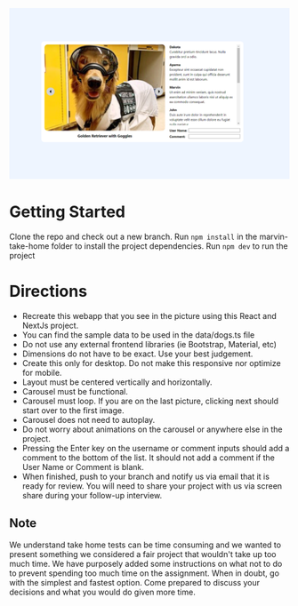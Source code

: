 ![Assignment](assignment.png)

# Getting Started

Clone the repo and check out a new branch.
Run `npm install` in the marvin-take-home folder to install the project dependencies.
Run `npm dev` to run the project

# Directions
- Recreate this webapp that you see in the picture using this React and NextJs project.
- You can find the sample data to be used in the data/dogs.ts file
- Do not use any external frontend libraries (ie Bootstrap, Material, etc)
- Dimensions do not have to be exact. Use your best judgement.
- Create this only for desktop. Do not make this responsive nor optimize for mobile.
- Layout must be centered vertically and horizontally.
- Carousel must be functional.
- Carousel must loop. If you are on the last picture, clicking next should start over to the first image.
- Carousel does not need to autoplay.
- Do not worry about animations on the carousel or anywhere else in the project.
- Pressing the Enter key on the username or comment inputs should add a comment to the bottom of the list.  It should not add a comment if the User Name or Comment is blank.
- When finished, push to your branch and notify us via email that it is ready for review. You will need to share your project with us via screen share during your follow-up interview.

## Note
We understand take home tests can be time consuming and we wanted to present something we considered a fair project that wouldn't take up too much time. We have purposely added some instructions on what not to do to prevent spending too much time on the assignment. When in doubt, go with the simplest and fastest option. Come prepared to discuss your decisions and what you would do given more time.
